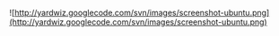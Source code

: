 ![http://yardwiz.googlecode.com/svn/images/screenshot-ubuntu.png](http://yardwiz.googlecode.com/svn/images/screenshot-ubuntu.png)